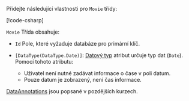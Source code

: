 Přidejte následující vlastnosti pro `Movie` třídy:

[!code-csharp[](~/tutorials/first-mvc-app/start-mvc/sample/MvcMovie22/Models/Movie.cs?name=snippet1)]

`Movie` Třída obsahuje:

* `Id` Pole, které vyžaduje databáze pro primární klíč.
* `[DataType(DataType.Date)]`:  [Datový typ](/dotnet/api/microsoft.aspnetcore.mvc.dataannotations.internal.datatypeattributeadapter) atribut určuje typ dat (`Date`). Pomocí tohoto atributu:

  * Uživatel není nutné zadávat informace o čase v poli datum.
  * Pouze datum je zobrazený, není čas informace.

[DataAnnotations](/dotnet/api/system.componentmodel.dataannotations) jsou popsané v pozdějších kurzech.